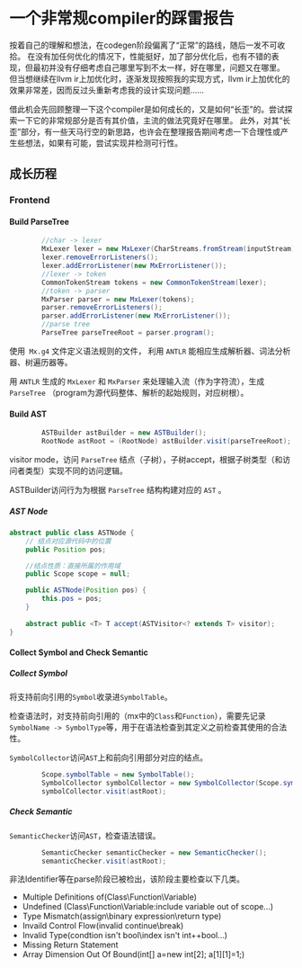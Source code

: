 # 一个非常规compiler的踩雷报告
按着自己的理解和想法，在codegen阶段偏离了“正常”的路线，随后一发不可收拾。
在没有加任何优化的情况下，性能挺好，加了部分优化后，也有不错的表现，但最初并没有仔细考虑自己哪里写到不太一样，好在哪里，问题又在哪里。
但当想继续在llvm ir上加优化时，逐渐发现按照我的实现方式，llvm ir上加优化的效果非常差，因而反过头重新考虑我的设计实现问题……

借此机会先回顾整理一下这个compiler是如何成长的，又是如何“长歪”的。尝试探索一下它的非常规部分是否有其价值，主流的做法究竟好在哪里。
此外，对其“长歪”部分，有一些天马行空的新思路，也许会在整理报告期间考虑一下合理性或产生些想法，如果有可能，尝试实现并检测可行性。

## 成长历程
### Frontend
#### Build ParseTree
```java
        //char -> lexer
        MxLexer lexer = new MxLexer(CharStreams.fromStream(inputStream));
        lexer.removeErrorListeners();
        lexer.addErrorListener(new MxErrorListener());
        //lexer -> token
        CommonTokenStream tokens = new CommonTokenStream(lexer);
        //token -> parser
        MxParser parser = new MxLexer(tokens);
        parser.removeErrorListeners();
        parser.addErrorListener(new MxErrorListener());
        //parse tree
        ParseTree parseTreeRoot = parser.program();
```
使用` Mx.g4` 文件定义语法规则的文件， 利用 `ANTLR` 能相应生成解析器、词法分析器、树遍历器等。

用 `ANTLR` 生成的 `MxLexer` 和 `MxParser` 来处理输入流（作为字符流），生成 `ParseTree` （program为源代码整体、解析的起始规则，对应树根）。
#### Build AST 
```java
        ASTBuilder astBuilder = new ASTBuilder();
        RootNode astRoot = (RootNode) astBuilder.visit(parseTreeRoot);
```

visitor mode，访问 `ParseTree` 结点（子树），子树accept，根据子树类型（和访问者类型）实现不同的访问逻辑。

ASTBuilder访问行为为根据 `ParseTree` 结构构建对应的 `AST` 。

##### AST Node
```java
abstract public class ASTNode {
    // 结点对应源代码中的位置
    public Position pos;

    //结点性质：直接所属的作用域
    public Scope scope = null;

    public ASTNode(Position pos) {
        this.pos = pos;
    }
    
    abstract public <T> T accept(ASTVisitor<? extends T> visitor);
}
```

#### Collect Symbol and Check Semantic
##### Collect Symbol 
将支持前向引用的`Symbol`收录进`SymbolTable`。

检查语法时，对支持前向引用的（mx中的`Class`和`Function`），需要先记录`SymbolName -> SymbolType`等，用于在语法检查到其定义之前检查其使用的合法性。

`SymbolCollector`访问`AST`上和前向引用部分对应的结点。
```java
        Scope.symbolTable = new SymbolTable();
        SymbolCollector symbolCollector = new SymbolCollector(Scope.symbolTable);
        symbolCollector.visit(astRoot);
```

##### Check Semantic
`SemanticChecker`访问`AST`，检查语法错误。

```java
        SemanticChecker semanticChecker = new SemanticChecker();
        semanticChecker.visit(astRoot);
```

非法Identifier等在parse阶段已被检出，该阶段主要检查以下几类。
- Multiple Definitions of(Class\Function\Variable)
- Undefined (Class\Function\Variable:include variable out of scope...)
- Type Mismatch(assign\binary expression\return type)
- Invaild Control Flow(invalid continue\break)
- Invalid Type(condtion isn't bool\index isn't int\++bool...)
- Missing Return Statement
- Array Dimension Out Of Bound(int[] a=new int[2]; a[1][1]=1;)

